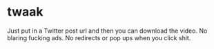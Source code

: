 # twaak

Just put in a Twitter post url and then you can download the video.
No blaring fucking ads. No redirects or pop ups when you click shit.
